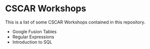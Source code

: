 # CSCAR Workshops
This is a list of some CSCAR Workshops contained in this repository.
- Google Fusion Tables
- Regular Expressions
- Introduction to SQL
